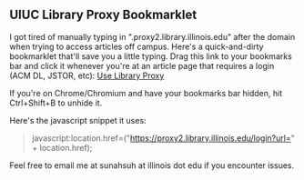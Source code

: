 
UIUC Library Proxy Bookmarklet
------------------------------

I got tired of manually typing in ".proxy2.library.illinois.edu" after the domain when trying to access articles off campus. Here's a quick-and-dirty bookmarklet that'll save you a little typing. Drag this link to your bookmarks bar and click it whenever you're at an article page that requires a login (ACM DL, JSTOR, etc): <a href='javascript:location.href=("https://proxy2.library.illinois.edu/login?url="+location.href);'>Use Library Proxy</a>

If you're on Chrome/Chromium and have your bookmarks bar hidden, hit Ctrl+Shift+B to unhide it.

Here's the javascript snippet it uses:

> javascript:location.href=("https://proxy2.library.illinois.edu/login?url=" + location.href);

Feel free to email me at sunahsuh at illinois dot edu if you encounter issues.
